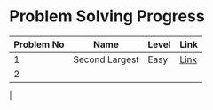 # Problem Solving Progress

| Problem No | Name | Level | Link |
|------------|------|-------|------|
| 1          |   Second Largest   |  Easy  |   [Link](./problem_1.java)   |
| 2          |      |       |      |
|